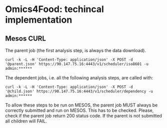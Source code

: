 Omics4Food: techincal implementation
====================================

Mesos CURL
----------

The parent job (the first analysis step, is always the data download).

```
curl -k -L -H 'Content-Type: application/json' -X POST -d '@parent.json' https://90.147.75.16:4443/v1/scheduler/iso8601 -u admin:******
```

The dependent jobs, i.e. all the following analysis steps, are called with:

```
curl -k -L -H 'Content-Type: application/json' -X POST -d '@child.json' https://90.147.75.16:4443/v1/scheduler/dependency -u admin:******
```

To allow these steps to be run on MESOS, the parent job MUST always be correctly submitted and run on MESOS. This has to be checked. Please, check if the parent job return 200 status code. If the parent is not submitted all children will FAIL.

